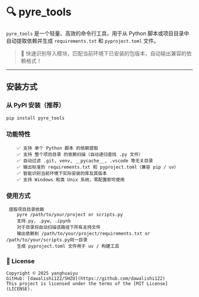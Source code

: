 # 🔍 pyre_tools

`pyre_tools` 是一个轻量、高效的命令行工具，用于从 Python 脚本或项目目录中自动提取依赖并生成 `requirements.txt` 和 `pyproject.toml` 文件。

> 🚀 快速识别导入模块，匹配当前环境下已安装的包版本，自动输出兼容的依赖格式！

---

##  安装方式

###  从 PyPI 安装（推荐）
```bash
pip install pyre_tools
```

###  功能特性
        ✅ 支持 单个 Python 脚本 的依赖提取
        ✅ 支持 整个项目目录 的依赖扫描（自动递归查找 .py 文件）
        ✅ 自动过滤 .git, venv, __pycache__, .vscode 等无关目录
        ✅ 输出标准的 requirements.txt 和 pyproject.toml（兼容 pip / uv）
        ✅ 智能识别当前环境下实际安装的库及其版本
        ✅ 支持 Windows 和类 Unix 系统，零配置即可使用

###  使用方式
     提取项目目录依赖
        pyre /path/to/your/project or scripts.py
        支持.py, .pyw, .ipynb
        对于目录将自动扫描该路径下所有支持文件
        输出依赖到 /path/to/your/project/requirements.txt or /path/to/your/scripts.py同一目录
        生成 pyproject.toml 文件用于 uv / 构建工具

### 📝 License
    Copyright © 2025 yanghuaiyu  
    GitHub: [dawalishi122/SHZU](https://github.com/dawalishi122)
    This project is licensed under the terms of the [MIT License](LICENSE).